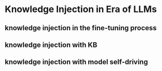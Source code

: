 # Knowledge Injection in Era of LLMs
## knowledge injection in the fine-tuning process

## knowledge injection with KB

## knowledge injection with model self-driving